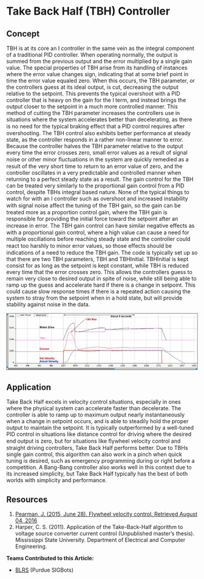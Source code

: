 # Take Back Half (TBH) Controller

## Concept

TBH is at its core an I controller in the same vein as the integral component of a traditional PID controller. When operating normally, the output is summed from the previous output and the error multiplied by a single gain value. The special properties of TBH arise from its handling of instances where the error value changes sign, indicating that at some brief point in time the error value equaled zero. When this occurs, the TBH parameter, or the controllers guess at its ideal output, is cut, decreasing the output relative to the setpoint. This prevents the typical overshoot with a PID controller that is heavy on the gain for the I term, and instead brings the output closer to the setpoint in a much more controlled manner. This method of cutting the TBH parameter increases the controllers use in situations where the system accelerates better than decelerating, as there is no need for the typical braking eﬀect that a PID control requires after overshooting. The TBH control also exhibits better performance at steady state, as the controller responds in a rather non-linear manner to error. Because the controller halves the TBH parameter relative to the output every time the error crosses zero, small error values as a result of signal noise or other minor ﬂuctuations in the system are quickly remedied as a result of the very short time to return to an error value of zero, and the controller oscillates in a very predictable and controlled manner when returning to a perfect steady state as a result. The gain control for the TBH can be treated very similarly to the proportional gain control from a PID control, despite TBHs integral based nature. None of the typical things to watch for with an I controller such as overshoot and increased instability with signal noise aﬀect the tuning of the TBH gain, so the gain can be treated more as a proportion control gain, where the TBH gain is responsible for providing the initial force toward the setpoint after an increase in error. The TBH gain control can have similar negative eﬀects as with a proportional gain control, where a high value can cause a need for multiple oscillations before reaching steady state and the controller could react too harshly to minor error values, so those eﬀects should be indications of a need to reduce the TBH gain. The code is typically set up so that there are two TBH parameters, TBH and TBHInitial. TBHInitial is kept consist for as long as the setpoint is kept constant, while TBH is reduced every time that the error crosses zero. This allows the controllers guess to remain very close to desired output in spite of noise, while still being able to ramp up the guess and accelerate hard if there is a change in setpoint. This could cause slow response times if there is a repeated action causing the system to stray from the setpoint when in a hold state, but will provide stability against noise in the data.

![ Example output of a TBH control](<../../.gitbook/assets/image (11).png>)

## Application

Take Back Half excels in velocity control situations, especially in ones where the physical system can accelerate faster than decelerate. The controller is able to ramp up to maximum output nearly instantaneously when a change in setpoint occurs, and is able to steadily hold the proper output to maintain the setpoint. It is typically outperformed by a well-tuned PID control in situations like distance control for driving where the desired end output is zero, but for situations like ﬂywheel velocity control and straight driving controllers, Take Back Half performs better. Due to TBHs single gain control, this algorithm can also work in a pinch when quick tuning is desired, such as emergency programming during or right before a competition. A Bang-Bang controller also works well in this context due to its increased simplicity, but Take Back Half typically has the best of both worlds with simplicity and performance.

## Resources

1. [Pearman, J. (2015, June 28). Flywheel velocity control. Retrieved August 04, 2016](https://www.vexforum.com/t/flywheel-velocity-control/29892)
2. Harper, C. S. (2011). Application of the Take-Back-Half algorithm to voltage source converter current control (Unpublished master’s thesis). Mississippi State University. Department of Electrical and Computer Engineering.

**Teams Contributed to this Article:**

* [BLRS](https://purduesigbots.com/) (Purdue SIGBots)
